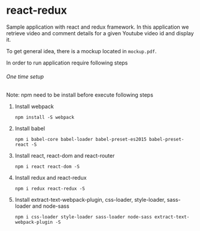 # react-redux
Sample application with react and redux framework. In this application we retrieve video and comment details for a given Youtube video id and display it. 

To get general idea, there is a mockup located in `mockup.pdf`.

In order to run application require following steps

###### One time setup
Note: npm need to be install before execute following steps

1) Install webpack
   ```
   npm install -S webpack
   ```
2) Install babel
   ```
   npm i babel-core babel-loader babel-preset-es2015 babel-preset-react -S
   ```
3) Install react, react-dom and react-router
    ```
    npm i react react-dom -S
    ```
5) Install redux and react-redux
    ```
    npm i redux react-redux -S
    ```
6) Install extract-text-webpack-plugin, css-loader, style-loader, sass-loader and node-sass
    ```
    npm i css-loader style-loader sass-loader node-sass extract-text-webpack-plugin -S
    ```
